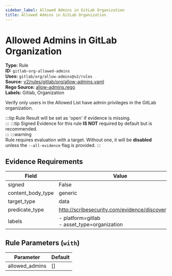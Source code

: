 ```yaml
---
sidebar_label: Allowed Admins in GitLab Organization
title: Allowed Admins in GitLab Organization
---  
```

# Allowed Admins in GitLab Organization  
**Type:** Rule  
**ID:** `gitlab-org-allowed-admins`  
**Uses:** `gitlab/org/allow-admins@v2/rules`  
**Source:** [v2/rules/gitlab/org/allow-admins.yaml](https://github.com/scribe-public/sample-policies/blob/main/v2/rules/gitlab/org/allow-admins.yaml)  
**Rego Source:** [allow-admins.rego](https://github.com/scribe-public/sample-policies/blob/main/v2/rules/gitlab/org/allow-admins.rego)  
**Labels:** Gitlab, Organization  

Verify only users in the Allowed List have admin privileges in the GitLab organization.

:::tip 
Rule Result will be set as 'open' if evidence is missing.  
::: 
:::tip 
Signed Evidence for this rule **IS NOT** required by default but is recommended.  
::: 
:::warning  
Rule requires evaluation with a target. Without one, it will be **disabled** unless the `--all-evidence` flag is provided.
::: 

## Evidence Requirements  
| Field | Value |
|-------|-------|
| signed | False |
| content_body_type | generic |
| target_type | data |
| predicate_type | http://scribesecurity.com/evidence/discovery/v0.1 |
| labels | - platform=gitlab<br/>- asset_type=organization |

## Rule Parameters (`with`)  
| Parameter | Default |
|-----------|---------|
| allowed_admins | [] |
